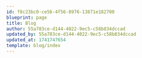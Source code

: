 ```yaml
---
id: f8c23bc0-ce56-4f56-8976-13871e182700
blueprint: page
title: Blog
author: 55a783ce-d144-4022-9ec5-c58b834dccad
updated_by: 55a783ce-d144-4022-9ec5-c58b834dccad
updated_at: 1741747654
template: blog/index
---
```

